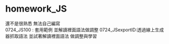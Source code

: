 # homework_JS

還不是很熟悉 無法自己編寫<br>
0724_JS100 : 套用範例 並解讀裡面語法做調整
0724_JSexportID:透過線上生成器抓取語法 並試著解讀裡面語法 做調整與學習
